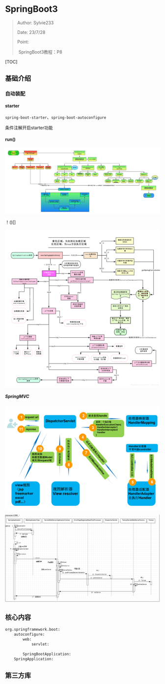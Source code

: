 # SpringBoot3

> Author: Sylvie233
>
> Date: 23/7/28
>
> Point:
>
> ​	SpringBoot3教程：P8

[TOC]

## 基础介绍

### 自动装配







#### starter

`spring-boot-starter`、`spring-boot-autoconfigure`

条件注解开启starter功能











#### run()

![](SpringBoot3.assets/09b4bf16ecc54f128a73e09e99beca52.png)

！()[]

![img](SpringBoot3.assets/1242355-20220420144442818-645855383.png)



##### SpringMVC

![](SpringBoot3.assets/1255094-20190418171910471-271294354.png)

![](SpringBoot3.assets/6f75367ab6e8165e950686cf8774f705.png)















## 核心内容

```
org.springframework.boot:
	autoconfigure:
		web:
			servlet:
				
		SpringBootApplication:
	SpringApplication:
```







## 第三方库










